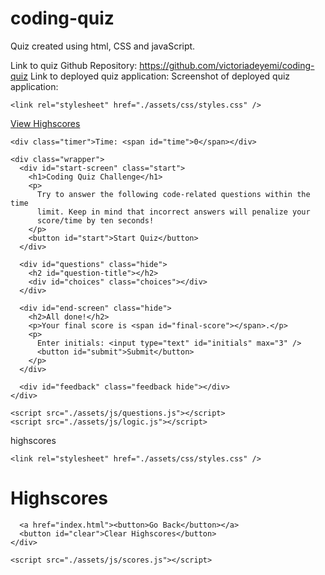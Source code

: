 # coding-quiz
Quiz created using html, CSS and javaScript.




Link to quiz Github Repository: https://github.com/victoriadeyemi/coding-quiz
Link to deployed quiz application: 
Screenshot of deployed quiz application: 




<!DOCTYPE html>
<html lang="en-gb">
  <head>
    <meta charset="UTF-8" />
    <meta name="viewport" content="width=device-width, initial-scale=1.0" />
    <meta http-equiv="X-UA-Compatible" content="ie=edge" />
    <title>Coding Quiz</title>

    <link rel="stylesheet" href="./assets/css/styles.css" />
  </head>

  <body>
    <div class="scores"><a href="highscores.html">View Highscores</a></div>

    <div class="timer">Time: <span id="time">0</span></div>

    <div class="wrapper">
      <div id="start-screen" class="start">
        <h1>Coding Quiz Challenge</h1>
        <p>
          Try to answer the following code-related questions within the time
          limit. Keep in mind that incorrect answers will penalize your
          score/time by ten seconds!
        </p>
        <button id="start">Start Quiz</button>
      </div>

      <div id="questions" class="hide">
        <h2 id="question-title"></h2>
        <div id="choices" class="choices"></div>
      </div>

      <div id="end-screen" class="hide">
        <h2>All done!</h2>
        <p>Your final score is <span id="final-score"></span>.</p>
        <p>
          Enter initials: <input type="text" id="initials" max="3" />
          <button id="submit">Submit</button>
        </p>
      </div>

      <div id="feedback" class="feedback hide"></div>
    </div>

    <script src="./assets/js/questions.js"></script>
    <script src="./assets/js/logic.js"></script>
    
  </body>
</html>



highscores

<!DOCTYPE html>
<html lang="en">
  <head>
    <meta charset="UTF-8" />
    <meta name="viewport" content="width=device-width, initial-scale=1.0" />
    <meta http-equiv="X-UA-Compatible" content="ie=edge" />
    <title>Highscores</title>

    <link rel="stylesheet" href="./assets/css/styles.css" />
  </head>

  <body>
    <div class="wrapper">
      <h1>Highscores</h1>
      <ol id="highscores"></ol>

      <a href="index.html"><button>Go Back</button></a>
      <button id="clear">Clear Highscores</button>
    </div>

    <script src="./assets/js/scores.js"></script>
  </body>
</html>
